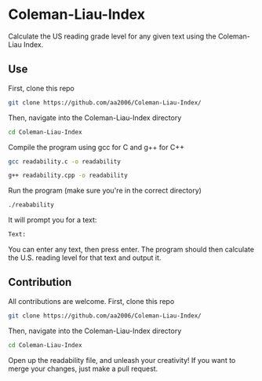 # Coleman-Liau-Index
Calculate the US reading grade level for any given text using the Coleman-Liau Index.

## Use
First, clone this repo
```bash
git clone https://github.com/aa2006/Coleman-Liau-Index/
```
Then, navigate into the Coleman-Liau-Index directory
```bash
cd Coleman-Liau-Index
```
Compile the program using gcc for C and g++ for C++
```bash
gcc readability.c -o readability
```
```bash
g++ readability.cpp -o readability
```
Run the program (make sure you're in the correct directory)
```bash
./reabability
```
It will prompt you for a text:
```bash
Text: 
```
You can enter any text, then press enter.
The program should then calculate the U.S. reading level for that text and output it.

## Contribution
All contributions are welcome.
First, clone this repo
```bash
git clone https://github.com/aa2006/Coleman-Liau-Index/
```
Then, navigate into the Coleman-Liau-Index directory
```bash
cd Coleman-Liau-Index
```
Open up the readability file, and unleash your creativity!
If you want to merge your changes, just make a pull request.
